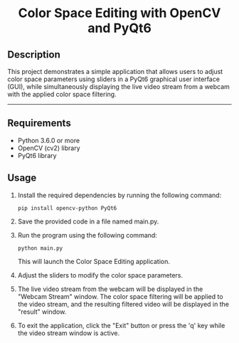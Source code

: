 # <p align="center">Color Space Editing with OpenCV and PyQt6</p>

## Description
This project demonstrates a simple application that allows users to adjust color space parameters using sliders in a PyQt6 graphical user interface (GUI), while simultaneously displaying the live video stream from a webcam with the applied color space filtering.

---

## Requirements
- Python 3.6.0 or more
- OpenCV (cv2) library
- PyQt6 library

## Usage

1. Install the required dependencies by running the following command:

   ```shell
   pip install opencv-python PyQt6
2. Save the provided code in a file named main.py.
3. Run the program using the following command:
   ```shell
   python main.py
   ``` 
    This will launch the Color Space Editing application.
4. Adjust the sliders to modify the color space parameters.
5. The live video stream from the webcam will be displayed in the "Webcam Stream" window. The color space filtering will be applied to the video stream, and the resulting filtered video will be displayed in the "result" window.
6. To exit the application, click the "Exit" button or press the 'q' key while the video stream window is active.
